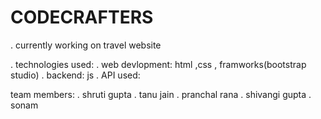 # CODECRAFTERS
. currently working on travel website

. technologies used: 
.  web devlopment: html ,css , framworks(bootstrap studio)
.  backend: js 
.  API used: 

team members:
. shruti gupta
. tanu jain
. pranchal rana
. shivangi gupta
. sonam

